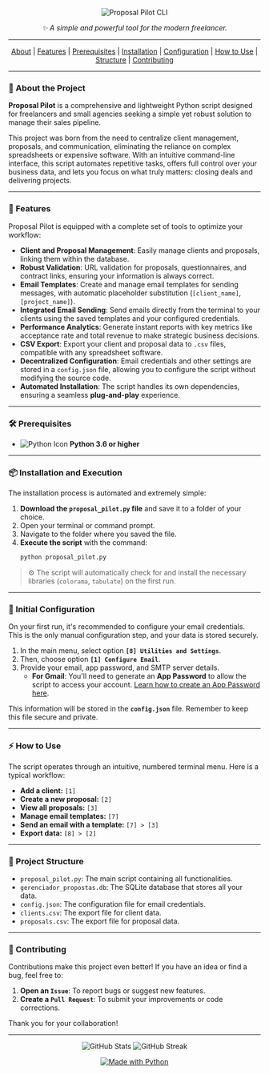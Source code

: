 <p align="center">
  <img src="https://capsule-render.vercel.app/api?type=wave&color=0:1F4F4F,100:00CED1&height=120&section=header&text=Proposal%20Pilot%20CLI&fontSize=40&animation=fadeIn" alt="Proposal Pilot CLI">
</p>

<p align="center">
  <i>✨ A simple and powerful tool for the modern freelancer.</i>
</p>

---

<p align="center">
  <a href="#-about-the-project">About</a> |
  <a href="#-features">Features</a> |
  <a href="#-prerequisites">Prerequisites</a> |
  <a href="#-installation-and-execution">Installation</a> |
  <a href="#-initial-configuration">Configuration</a> |
  <a href="#-how-to-use">How to Use</a> |
  <a href="#-project-structure">Structure</a> |
  <a href="#-contributing">Contributing</a>
</p>

---

### 📖 About the Project

**Proposal Pilot** is a comprehensive and lightweight Python script designed for freelancers and small agencies seeking a simple yet robust solution to manage their sales pipeline.

This project was born from the need to centralize client management, proposals, and communication, eliminating the reliance on complex spreadsheets or expensive software. With an intuitive command-line interface, this script automates repetitive tasks, offers full control over your business data, and lets you focus on what truly matters: closing deals and delivering projects.

---

### 🚀 Features

Proposal Pilot is equipped with a complete set of tools to optimize your workflow:

-   **Client and Proposal Management**: Easily manage clients and proposals, linking them within the database.
-   **Robust Validation**: URL validation for proposals, questionnaires, and contract links, ensuring your information is always correct.
-   **Email Templates**: Create and manage email templates for sending messages, with automatic placeholder substitution (`[client_name]`, `[project_name]`).
-   **Integrated Email Sending**: Send emails directly from the terminal to your clients using the saved templates and your configured credentials.
-   **Performance Analytics**: Generate instant reports with key metrics like acceptance rate and total revenue to make strategic business decisions.
-   **CSV Export**: Export your client and proposal data to `.csv` files, compatible with any spreadsheet software.
-   **Decentralized Configuration**: Email credentials and other settings are stored in a `config.json` file, allowing you to configure the script without modifying the source code.
-   **Automated Installation**: The script handles its own dependencies, ensuring a seamless **plug-and-play** experience.

---

### 🛠️ Prerequisites

-   <img src="https://img.shields.io/badge/Python-3.6+-306998?style=flat&logo=python" alt="Python Icon"> **Python 3.6 or higher**

---

### 📦 Installation and Execution

The installation process is automated and extremely simple:

1.  **Download the `proposal_pilot.py` file** and save it to a folder of your choice.
2.  Open your terminal or command prompt.
3.  Navigate to the folder where you saved the file.
4.  **Execute the script** with the command:
    ```bash
    python proposal_pilot.py
    ```

> ⚙️ The script will automatically check for and install the necessary libraries (`colorama`, `tabulate`) on the first run.

---

### 🔑 Initial Configuration

On your first run, it's recommended to configure your email credentials. This is the only manual configuration step, and your data is stored securely.

1.  In the main menu, select option **`[8] Utilities and Settings`**.
2.  Then, choose option **`[1] Configure Email`**.
3.  Provide your email, app password, and SMTP server details.
    -   **For Gmail**: You'll need to generate an **App Password** to allow the script to access your account. [Learn how to create an App Password here](https://support.google.com/accounts/answer/185833).

This information will be stored in the **`config.json`** file. Remember to keep this file secure and private.

---

### ⚡ How to Use

The script operates through an intuitive, numbered terminal menu. Here is a typical workflow:

-   **Add a client:** `[1]`
-   **Create a new proposal:** `[2]`
-   **View all proposals:** `[3]`
-   **Manage email templates:** `[7]`
-   **Send an email with a template:** `[7] > [3]`
-   **Export data:** `[8] > [2]`

---

### 📂 Project Structure

-   `proposal_pilot.py`: The main script containing all functionalities.
-   `gerenciador_propostas.db`: The SQLite database that stores all your data.
-   `config.json`: The configuration file for email credentials.
-   `clients.csv`: The export file for client data.
-   `proposals.csv`: The export file for proposal data.

---

### 🤝 Contributing

Contributions make this project even better! If you have an idea or find a bug, feel free to:

1.  **Open an `Issue`**: To report bugs or suggest new features.
2.  **Create a `Pull Request`**: To submit your improvements or code corrections.

Thank you for your collaboration!

---

<p align="center">
  <img src="https://github-readme-stats.vercel.app/api?username=your-username&show_icons=true&theme=radical" alt="GitHub Stats">
  <img src="https://streak-stats.demolab.com/?user=your-username&theme=radical" alt="GitHub Streak">
</p>

<p align="center">
  <a href="https://github.com/your-username"><img src="https://img.shields.io/badge/Developed%20with-❤️%20and%20Python-blueviolet?style=flat-square&logo=python&logoColor=white" alt="Made with Python"></a>
</p>
